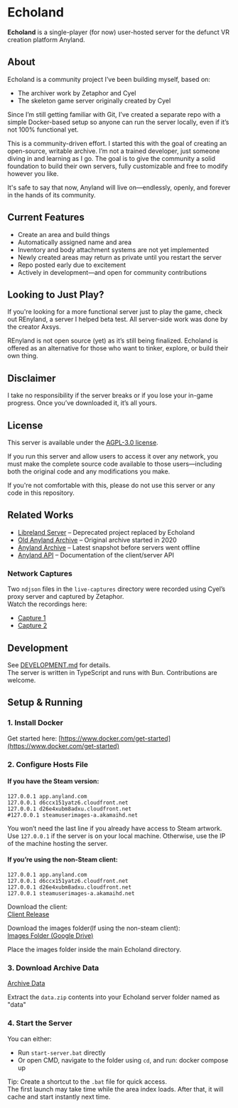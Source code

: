 # Echoland

**Echoland** is a single-player (for now) user-hosted server for the defunct VR creation platform Anyland.

## About

Echoland is a community project I’ve been building myself, based on:

- The archiver work by Zetaphor and Cyel  
- The skeleton game server originally created by Cyel

Since I’m still getting familiar with Git, I’ve created a separate repo with a simple Docker-based setup so anyone can run the server locally, even if it’s not 100% functional yet.

This is a community-driven effort. I started this with the goal of creating an open-source, writable archive. I’m not a trained developer, just someone diving in and learning as I go. The goal is to give the community a solid foundation to build their own servers, fully customizable and free to modify however you like.

It's safe to say that now, Anyland will live on—endlessly, openly, and forever in the hands of its community.

## Current Features

- Create an area and build things  
- Automatically assigned name and area  
- Inventory and body attachment systems are not yet implemented
- Newly created areas may return as private until you restart the server  
- Repo posted early due to excitement  
- Actively in development—and open for community contributions

## Looking to Just Play?

If you're looking for a more functional server just to play the game, check out REnyland, a server I helped beta test. All server-side work was done by the creator Axsys.

REnyland is not open source (yet) as it’s still being finalized. Echoland is offered as an alternative for those who want to tinker, explore, or build their own thing.

## Disclaimer

I take no responsibility if the server breaks or if you lose your in-game progress. Once you’ve downloaded it, it’s all yours.

## License

This server is available under the [AGPL-3.0 license](https://www.gnu.org/licenses/agpl-3.0.en.html).

If you run this server and allow users to access it over any network, you must make the complete source code available to those users—including both the original code and any modifications you make.

If you're not comfortable with this, please do not use this server or any code in this repository.

## Related Works

- [Libreland Server](https://github.com/LibrelandCommunity/libreland-server) – Deprecated project replaced by Echoland  
- [Old Anyland Archive](https://github.com/Zetaphor/anyland-archive) – Original archive started in 2020  
- [Anyland Archive](https://github.com/theneolanders/anyland-archive) – Latest snapshot before servers went offline  
- [Anyland API](https://github.com/Zetaphor/anyland-api) – Documentation of the client/server API

### Network Captures

Two `ndjson` files in the `live-captures` directory were recorded using Cyel’s proxy server and captured by Zetaphor.  
Watch the recordings here:

- [Capture 1](https://www.youtube.com/watch?v=DBnECgRMnCk)  
- [Capture 2](https://www.youtube.com/watch?v=sSOBRFApolk)

## Development

See [DEVELOPMENT.md](DEVELOPMENT.md) for details.  
The server is written in TypeScript and runs with Bun. Contributions are welcome.

## Setup & Running

### 1. Install Docker

Get started here: [https://www.docker.com/get-started](https://www.docker.com/get-started)

### 2. Configure Hosts File

#### If you have the Steam version:
```
127.0.0.1 app.anyland.com
127.0.0.1 d6ccx151yatz6.cloudfront.net
127.0.0.1 d26e4xubm8adxu.cloudfront.net
#127.0.0.1 steamuserimages-a.akamaihd.net
```


You won’t need the last line if you already have access to Steam artwork.  
Use `127.0.0.1` if the server is on your local machine. Otherwise, use the IP of the machine hosting the server.

#### If you’re using the non-Steam client:
```
127.0.0.1 app.anyland.com
127.0.0.1 d6ccx151yatz6.cloudfront.net
127.0.0.1 d26e4xubm8adxu.cloudfront.net
127.0.0.1 steamuserimages-a.akamaihd.net
```


Download the client:  
[Client Release](https://github.com/Echoland-AL/echoland/releases/tag/echoland-client)

Download the images folder(If using the non-steam client):  
[Images Folder (Google Drive)](https://drive.google.com/file/d/1RbCZvx0SJK9oaLEhfDAfSgdZJKgmGxAU/view?usp=drive_link)

Place the images folder inside the main Echoland directory.

### 3. Download Archive Data

[Archive Data](https://drive.google.com/file/d/1f-XnM_KmwdqGhp9lpCx1SCiWUdCjhjWw/view?usp=drive_link)

Extract the `data.zip` contents into your Echoland server folder named as "data"

### 4. Start the Server

You can either:

- Run `start-server.bat` directly  
- Or open CMD, navigate to the folder using `cd`, and run:
docker compose up

Tip: Create a shortcut to the `.bat` file for quick access.  
The first launch may take time while the area index loads. After that, it will cache and start instantly next time.
